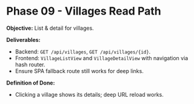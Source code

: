 # Phase 09 - Villages Read Path
**Objective:** List & detail for villages.

**Deliverables:**
- Backend: `GET /api/villages`, `GET /api/villages/{id}`.
- Frontend: `VillageListView` and `VillageDetailView` with navigation via hash router.
- Ensure SPA fallback route still works for deep links.

**Definition of Done:**
- Clicking a village shows its details; deep URL reload works.
